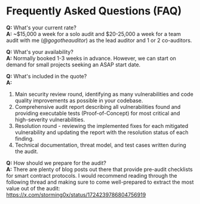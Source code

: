 # Frequently Asked Questions (FAQ)

**Q:** What's your current rate? \
**A:** ~$15,000 a week for a solo audit and $20-25,000 a week for a team audit with me (*@gogotheauditor*) as the lead auditor and 1 or 2 co-auditors.

**Q:** What's your availability? \
**A:** Normally booked 1-3 weeks in advance. However, we can start on demand for small projects seeking an ASAP start date.

**Q:** What's included in the quote? \
**A:**
 1. Main security review round, identifying as many vulnerabilities and code quality improvements as possible in your codebase.
 2. Comprehensive audit report describing all vulnerabilities found and providing executable tests (Proof-of-Concept) for most critical and high-severity vulnerabilities.
 3. Resolution round - reviewing the implemented fixes for each mitigated vulnerability and updating the report with the resolution status of each finding.
 4. Technical documentation, threat model, and test cases written during the audit.

**Q:** How should we prepare for the audit? \
**A:** There are plenty of blog posts out there that provide pre-audit checklists for smart contract protocols. I would recommend reading through the following thread and making sure to come well-prepared to extract the most value out of the audit:
https://x.com/storming0x/status/1724239786804756919
